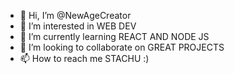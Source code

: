 - 👋 Hi, I’m @NewAgeCreator
- 👀 I’m interested in WEB DEV
- 🌱 I’m currently learning REACT AND NODE JS
- 💞️ I’m looking to collaborate on GREAT PROJECTS
- 📫 How to reach me STACHU :)

<!---
NewAgeCreator/NewAgeCreator is a ✨ special ✨ repository because its `README.md` (this file) appears on your GitHub profile.
You can click the Preview link to take a look at your changes.
--->
